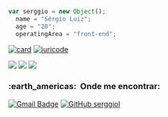 ```js
var serggio = new Object();
  name = "Sérgio Luiz";
  age = "20";
  operatingArea = "front-end";
```

[![card](https://github-readme-stats.vercel.app/api?username=serggiol&theme=dark&show_icons=true)](https://github.com/anuraghazra/github-readme-stats)
[![iuricode](https://github-readme-stats.vercel.app/api/top-langs/?username=serggiol&hide=html&layout=compact&theme=dark)](https://github.com/anuraghazra/github-readme-stats)

<div>
  <img src="https://img.shields.io/badge/HTML5-E34F26?style=for-the-badge&logo=html5&logoColor=white"/>
  <img src="https://img.shields.io/badge/CSS3-1572B6?style=for-the-badge&logo=css3&logoColor=white"/>
  <img src="https://img.shields.io/badge/JavaScript-F7DF1E?style=for-the-badge&logo=javascript&logoColor=black"/>
</div>

<h3> :earth_americas: &nbsp;Onde me encontrar: </h3> 

[![Gmail Badge](https://img.shields.io/badge/-contatoserggiol@gmail.com-006bed?style=flat-square&logo=Gmail&logoColor=white&link=mailto:contatoserggiol@gmail.com)](mailto:contatoserggiol@gmail.com)
[![GitHub serggiol]( https://img.shields.io/github/followers/serggiol?label=follow&style=social)](https://github.com/serggiol)
